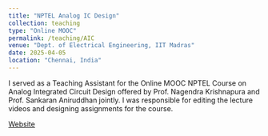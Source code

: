 ```yaml
---
title: "NPTEL Analog IC Design"
collection: teaching
type: "Online MOOC"
permalink: /teaching/AIC
venue: "Dept. of Electrical Engineering, IIT Madras"
date: 2025-04-05
location: "Chennai, India"
---
```


I served as a Teaching Assistant for the Online MOOC NPTEL Course on Analog Integrated Circuit Design offered by Prof. Nagendra Krishnapura and Prof. Sankaran Aniruddhan jointly. I was responsible for editing the lecture videos and designing assignments for the course.

[Website](https://onlinecourses.nptel.ac.in/noc25_ee06/preview)